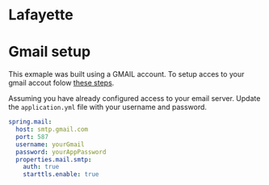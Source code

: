 # Lafayette



# Gmail setup

This exmaple was built using a GMAIL account. To setup acces to your gmail accout folow [these steps](https://stackoverflow.com/questions/26594097/javamail-exception-javax-mail-authenticationfailedexception-534-5-7-9-applicatio/72592946#72592946).


Assuming you have already configured access to your email server. Update the `application.yml` file with your username and password.

```yaml
spring.mail:
  host: smtp.gmail.com
  port: 587
  username: yourGmail
  password: yourAppPassword
  properties.mail.smtp:
    auth: true
    starttls.enable: true
```


